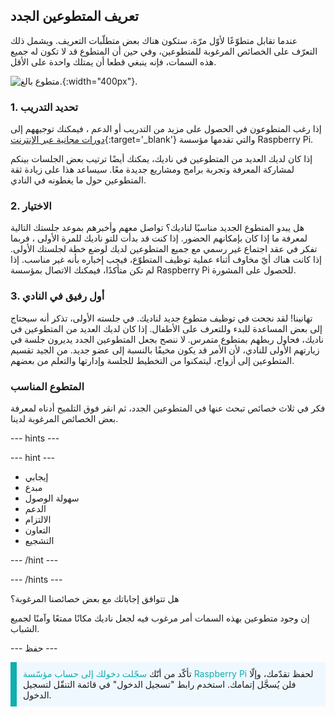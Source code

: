 ## تعريف المتطوعين الجدد

عندما تقابل متطوّعًا لأوّل مرّة، ستكون هناك بعض متطلّبات التعريف. ويشمل ذلك التعرّف على الخصائص المرغوبة للمتطوعين، وفي حين أن المتطوع قد لا تكون له جميع هذه السمات، فإنه ينبغي قطعا أن يمتلك واحدة على الأقل.

![متطوع بالغ.](Safeguarding_Course_Assets_V2_Image31280x1933.png){:width="400px"}.
### 1. تحديد التدريب

إذا رغب المتطوعون في الحصول على مزيد من التدريب أو الدعم ، فيمكنك توجيههم إلى [دورات مجانية عبر الإنترنت](https://www.futurelearn.com/partners/raspberry-pi){:target='_blank'} والتي تقدمها مؤسسة Raspberry Pi.

إذا كان لديك العديد من المتطوعين في ناديك، يمكنك أيضًا ترتيب بعض الجلسات بينكم لمشاركة المعرفة وتجربة برامج ومشاريع جديدة معًا. سيساعد هذا على زيادة ثقة المتطوعين حول ما يغطونه في النادي.

### 2. الاختيار

هل يبدو المتطوع الجديد مناسبًا لناديك؟ تواصل معهم وأخبرهم بموعد جلستك التالية لمعرفة ما إذا كان بإمكانهم الحضور. إذا كنت قد بدأت للتو ناديك للمرة الأولى ، فربما تفكر في عقد اجتماع غير رسمي مع جميع المتطوعين لديك لوضع خطة لجلستك الأولى. إذا كانت هناك أيّ مخاوف أثناء عملية توظيف المتطوّع، فيجب إخباره بأنه غير مناسب. إذا لم تكن متأكدًا، فيمكنك الاتصال بمؤسسة Raspberry Pi للحصول على المشورة.

### 3. أول رفيق في النادي

تهانينا! لقد نجحت في توظيف متطوع جديد لناديك. في جلسته الأولى، تذكر أنه سيحتاج إلى بعض المساعدة للبدء وللتعرف على الأطفال. إذا كان لديك العديد من المتطوعين في ناديك، فحاول ربطهم بمتطوع متمرس. لا ننصح بجعل المتطوعين الجدد يديرون جلسة في زيارتهم الأولى للنادي، لأن الأمر قد يكون مخيفًا بالنسبة إلى عضو جديد. من الجيد تقسيم المتطوعين إلى أزواج، ليتمكنوا من التخطيط للجلسة وإدارتها والتعلم من بعضهم.

### المتطوع المناسب

فكر في ثلاث خصائص تبحث عنها في المتطوعين الجدد، ثم انقر فوق التلميح أدناه لمعرفة بعض الخصائص المرغوبة لدينا.

--- hints ---

--- hint ---

* إيجابي
* مبدع
* سهولة الوصول
* الدعم
* الالتزام
* التعاون
* التشجيع

--- /hint ---

--- /hints ---

هل تتوافق إجاباتك مع بعض خصائصنا المرغوبة؟

إن وجود متطوعين بهذه السمات أمر مرغوب فيه لجعل ناديك مكانًا ممتعًا وآمنًا لجميع الشباب.

--- حفظ ---

<p style="border-left: solid; border-width:10px; border-color: #0faeb0; background-color: aliceblue; padding: 10px;">
تأكّد من أنّك <span style="color: #0faeb0">سجّلت دخولك إلى حساب مؤسّسة Raspberry Pi</span> لحفظ تقدّمك، وإلّا فلن يُسجَّل إتمامك. استخدم رابط "تسجيل الدخول" في قائمة التنقّل لتسجيل الدخول.
</p>
